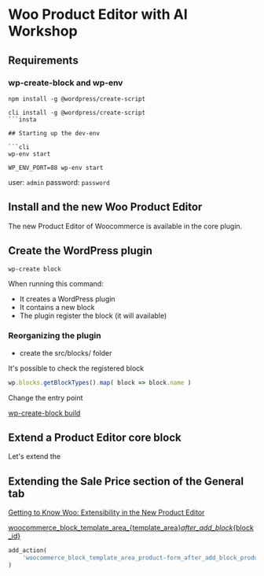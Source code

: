# Woo Product Editor with AI Workshop

## Requirements

### wp-create-block and wp-env

```cli
npm install -g @wordpress/create-script
```

```
cli install -g @wordpress/create-script
```insta

## Starting up the dev-env

```cli
wp-env start
```

```cli
WP_ENV_PORT=88 wp-env start
```

user: `admin`
password: `password`

## Install and the new Woo Product Editor

The new Product Editor of Woocommerce is available in the core plugin.

## Create the WordPress plugin

```
wp-create block
```

When running this command:

* It creates a WordPress plugin
* It contains a new block
* The plugin register the block (it will available)

### Reorganizing the plugin

* create the src/blocks/<block-name> folder

It's possible to check the registered block

```js
wp.blocks.getBlockTypes().map( block => block.name )
```

Change the entry point

[wp-create-block build](https://developer.wordpress.org/block-editor/reference-guides/packages/packages-scripts/#build)

## Extend a Product Editor core block

Let's extend the 

## Extending the Sale Price section of the General tab

[Getting to Know Woo: Extensibility in the New Product Editor](https://developer.woo.com/2023/11/17/getting-to-know-woo-extensibility-in-the-new-product-editor/)

[woocommerce_block_template_area_{template_area}_after_add_block_{block_id}](https://github.com/woocommerce/woocommerce/blob/trunk/plugins/woocommerce/src/Admin/BlockTemplates/README.md#hooks)

```php
add_action(
	'woocommerce_block_template_area_product-form_after_add_block_product-sale-price', 'add_blocks_to_product_editor' );
)
```